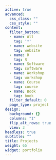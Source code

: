 ```yaml
---
active: true
advanced:
  css_class: ""
  css_style: ""
content:
  filter_button:
  - name: All
    tag: '*'
  - name: website
    tag: website
  - name: R
    tag: R
  - name: Software
    tag: software
  - name: Workshop
    tag: workshop
  - name: Course
    tag: course
  - name: Book
    tag: book
  filter_default: 0
  page_type: project
design:
  background: {}
  columns: "1"
  flip_alt_rows: true
  view: 3
headless: true
subtitle: ""
title: Projects
weight: 65
widget: portfolio
---
```


